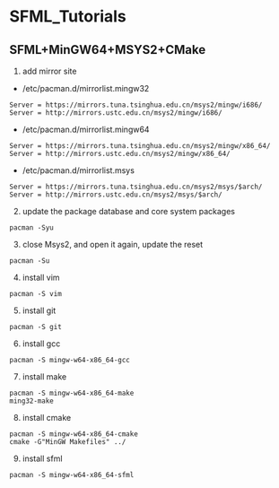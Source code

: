 # SFML_Tutorials

## SFML+MinGW64+MSYS2+CMake

1. add mirror site

* /etc/pacman.d/mirrorlist.mingw32
```
Server = https://mirrors.tuna.tsinghua.edu.cn/msys2/mingw/i686/
Server = http://mirrors.ustc.edu.cn/msys2/mingw/i686/
```

* /etc/pacman.d/mirrorlist.mingw64
```
Server = https://mirrors.tuna.tsinghua.edu.cn/msys2/mingw/x86_64/
Server = http://mirrors.ustc.edu.cn/msys2/mingw/x86_64/
```

* /etc/pacman.d/mirrorlist.msys
```
Server = https://mirrors.tuna.tsinghua.edu.cn/msys2/msys/$arch/
Server = http://mirrors.ustc.edu.cn/msys2/msys/$arch/
```
2. update the package database and core system packages
```
pacman -Syu
```
3. close Msys2, and open it again, update the reset
```
pacman -Su
```
4. install vim
```
pacman -S vim
```
5. install git
```
pacman -S git
```
6. install gcc
```
pacman -S mingw-w64-x86_64-gcc
```
7. install make
```
pacman -S mingw-w64-x86_64-make
ming32-make
```
8. install cmake
```
pacman -S mingw-w64-x86_64-cmake
cmake -G"MinGW Makefiles" ../
```
9. install sfml
```
pacman -S mingw-w64-x86_64-sfml
```